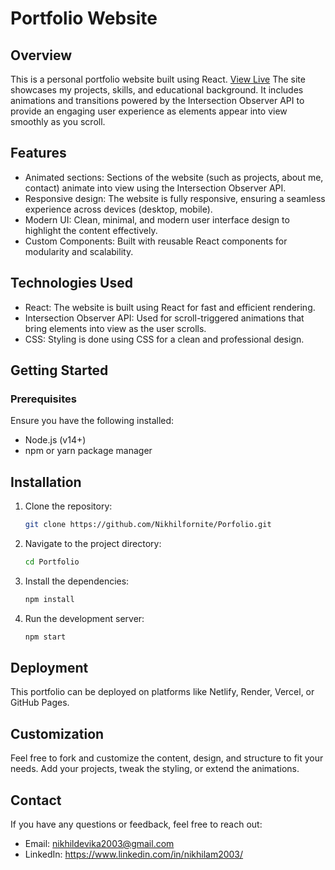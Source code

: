 # Portfolio Website   
## Overview
This is a personal portfolio website built using React. [View Live](https://porfolio-axfl.onrender.com)
The site showcases my projects, skills, and educational background. It includes animations and transitions powered by the Intersection Observer API to provide an engaging user experience as elements appear into view smoothly as you scroll.

## Features
- Animated sections: Sections of the website (such as projects, about me, contact) animate into view using the Intersection Observer API.
- Responsive design: The website is fully responsive, ensuring a seamless experience across devices (desktop, mobile).
- Modern UI: Clean, minimal, and modern user interface design to highlight the content effectively.
- Custom Components: Built with reusable React components for modularity and scalability.
## Technologies Used
- React: The website is built using React for fast and efficient rendering.
- Intersection Observer API: Used for scroll-triggered animations that bring elements into view as the user scrolls.
- CSS: Styling is done using CSS for a clean and professional design.
## Getting Started
### Prerequisites
Ensure you have the following installed:
- Node.js (v14+)
- npm or yarn package manager
## Installation

1. Clone the repository:
    ```bash
    git clone https://github.com/Nikhilfornite/Porfolio.git
    ```

2. Navigate to the project directory:
    ```bash
    cd Portfolio
    ```

3. Install the dependencies:
    ```bash
    npm install
    ```

4. Run the development server:
    ```bash
    npm start
    ```


## Deployment
This portfolio can be deployed on platforms like Netlify, Render, Vercel, or GitHub Pages.

## Customization
Feel free to fork and customize the content, design, and structure to fit your needs. Add your projects, tweak the styling, or extend the animations.

## Contact
If you have any questions or feedback, feel free to reach out:

- Email: nikhildevika2003@gmail.com
- LinkedIn: https://www.linkedin.com/in/nikhilam2003/

